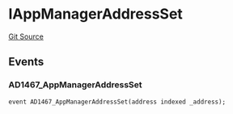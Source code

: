 # IAppManagerAddressSet
[Git Source](https://github.com/thrackle-io/tron/blob/502533a6ffb2af342c0e88aaf7562842e91b57b1/src/common/IEvents.sol)


## Events
### AD1467_AppManagerAddressSet

```solidity
event AD1467_AppManagerAddressSet(address indexed _address);
```

